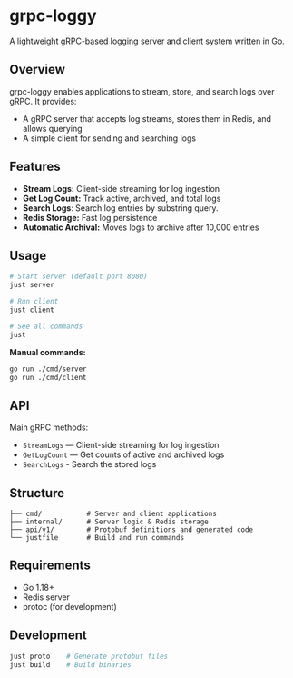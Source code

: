 # grpc-loggy

A lightweight gRPC-based logging server and client system written in Go.

## Overview

grpc-loggy enables applications to stream, store, and search logs over gRPC. It provides:

- A gRPC server that accepts log streams, stores them in Redis, and allows querying
- A simple client for sending and searching logs

## Features

- **Stream Logs:** Client-side streaming for log ingestion
- **Get Log Count:** Track active, archived, and total logs
- **Search Logs**: Search log entries by substring query.
- **Redis Storage:** Fast log persistence
- **Automatic Archival:** Moves logs to archive after 10,000 entries

## Usage

```bash
# Start server (default port 8080)
just server

# Run client
just client

# See all commands
just
```

**Manual commands:**

```bash
go run ./cmd/server
go run ./cmd/client
```

## API

Main gRPC methods:

- `StreamLogs` — Client-side streaming for log ingestion
- `GetLogCount` — Get counts of active and archived logs
- `SearchLogs` - Search the stored logs

## Structure

```
├── cmd/           # Server and client applications
├── internal/      # Server logic & Redis storage
├── api/v1/        # Protobuf definitions and generated code
└── justfile       # Build and run commands
```

## Requirements

- Go 1.18+
- Redis server
- protoc (for development)

## Development

```bash
just proto    # Generate protobuf files
just build    # Build binaries
```
